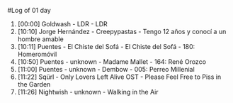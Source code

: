 #Log of 01 day

1. [00:00] Goldwash - LDR - LDR
1. [10:10] Jorge Hernández - Creepypastas - Tengo 12 años y conocí a un hombre amable
1. [10:11] Puentes - El Chiste del Sofá - El Chiste del Sofá - 180: Homeromóvil
1. [10:50] Puentes - unknown - Madame Mallet - 164: René Orozco
1. [11:00] Puentes - unknown - Dembow - 005: Perreo Millenial
1. [11:22] Sqürl - Only Lovers Left Alive OST - Please Feel Free to Piss in the Garden
1. [11:26] Nightwish - unknown - Walking in the Air
